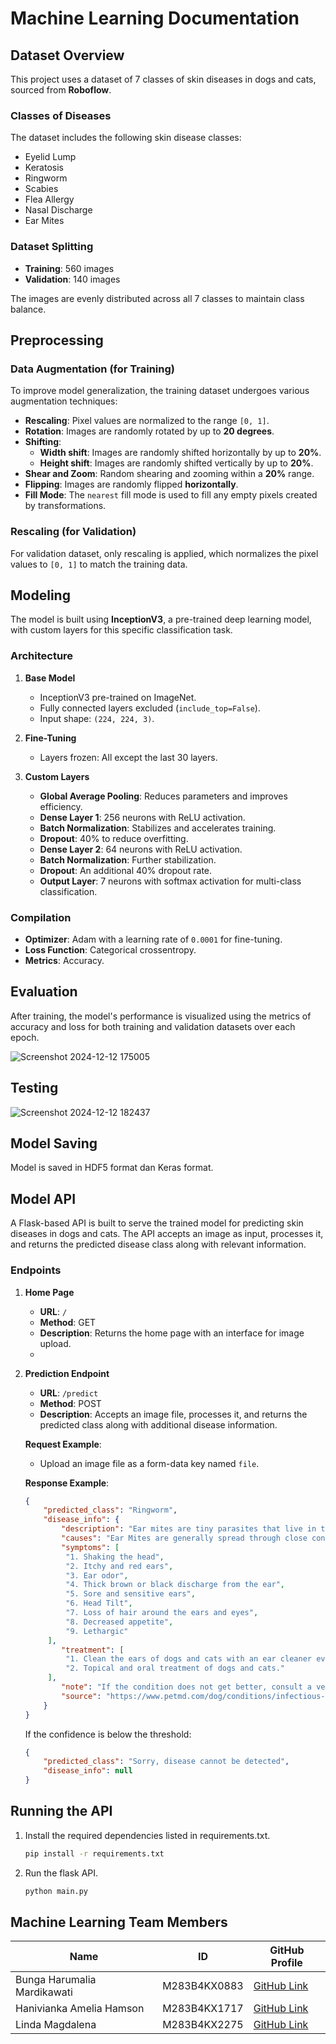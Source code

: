 # Machine Learning Documentation

## Dataset Overview

This project uses a dataset of 7 classes of skin diseases in dogs and cats, sourced from **Roboflow**.

### Classes of Diseases

The dataset includes the following skin disease classes:

- Eyelid Lump
- Keratosis
- Ringworm
- Scabies
- Flea Allergy
- Nasal Discharge
- Ear Mites

### Dataset Splitting

- **Training**: 560 images
- **Validation**: 140 images

The images are evenly distributed across all 7 classes to maintain class balance.

## Preprocessing

### Data Augmentation (for Training)
To improve model generalization, the training dataset undergoes various augmentation techniques:

- **Rescaling**: Pixel values are normalized to the range `[0, 1]`.
- **Rotation**: Images are randomly rotated by up to **20 degrees**.
- **Shifting**:
  - **Width shift**: Images are randomly shifted horizontally by up to **20%**.
  - **Height shift**: Images are randomly shifted vertically by up to **20%**.
- **Shear and Zoom**: Random shearing and zooming within a **20%** range.
- **Flipping**: Images are randomly flipped **horizontally**.
- **Fill Mode**: The `nearest` fill mode is used to fill any empty pixels created by transformations.

### Rescaling (for Validation)
For validation dataset, only rescaling is applied, which normalizes the pixel values to `[0, 1]` to match the training data.

## Modeling

The model is built using **InceptionV3**, a pre-trained deep learning model, with custom layers for this specific classification task.

### Architecture

1. **Base Model**  
   - InceptionV3 pre-trained on ImageNet.
   - Fully connected layers excluded (`include_top=False`).
   - Input shape: `(224, 224, 3)`.

2. **Fine-Tuning**  
   - Layers frozen: All except the last 30 layers.

3. **Custom Layers**
   - **Global Average Pooling**: Reduces parameters and improves efficiency.
   - **Dense Layer 1**: 256 neurons with ReLU activation.
   - **Batch Normalization**: Stabilizes and accelerates training.
   - **Dropout**: 40% to reduce overfitting.
   - **Dense Layer 2**: 64 neurons with ReLU activation.
   - **Batch Normalization**: Further stabilization.
   - **Dropout**: An additional 40% dropout rate.
   - **Output Layer**: 7 neurons with softmax activation for multi-class classification.

### Compilation

- **Optimizer**: Adam with a learning rate of `0.0001` for fine-tuning.
- **Loss Function**: Categorical crossentropy.
- **Metrics**: Accuracy.

## Evaluation

After training, the model's performance is visualized using the metrics of accuracy and loss for both training and validation datasets over each epoch. 

![Screenshot 2024-12-12 175005](https://github.com/user-attachments/assets/7c387680-3a33-440a-8524-ed48dcfc1d07)

## Testing

![Screenshot 2024-12-12 182437](https://github.com/user-attachments/assets/39834d69-ac1c-4b54-8bbc-80dc98430992)

## Model Saving

Model is saved in HDF5 format dan Keras format.

## Model API

A Flask-based API is built to serve the trained model for predicting skin diseases in dogs and cats. The API accepts an image as input, processes it, and returns the predicted disease class along with relevant information.

### Endpoints

1. **Home Page**
   - **URL**: `/`
   - **Method**: GET
   - **Description**: Returns the home page with an interface for image upload.
   - 
2. **Prediction Endpoint**
   - **URL**: `/predict`
   - **Method**: POST
   - **Description**: Accepts an image file, processes it, and returns the predicted class along with additional disease information.

   **Request Example**:
   - Upload an image file as a form-data key named `file`.

   **Response Example**:
   ```json
   {
       "predicted_class": "Ringworm",
       "disease_info": {
           "description": "Ear mites are tiny parasites that live in the ear canal of dogs or cats causing itching, pain and abnormal discharge. If left untreated ear mites can lead to secondary infections or hearing loss.",
           "causes": "Ear Mites are generally spread through close contact with other animals, such as dogs or cats, that already have ear mites. Animals can contract ear mites from contaminated surroundings, bedding or toys. Animals that do not have monthly vaccinations are particularly at risk of ear mites if exposed.",
           "symptoms": [
            "1. Shaking the head",
            "2. Itchy and red ears",
            "3. Ear odor",
            "4. Thick brown or black discharge from the ear",
            "5. Sore and sensitive ears",
            "6. Head Tilt",
            "7. Loss of hair around the ears and eyes",
            "8. Decreased appetite",
            "9. Lethargic"
        ],
           "treatment": [
            "1. Clean the ears of dogs and cats with an ear cleaner every day or twice a day.", 
            "2. Topical and oral treatment of dogs and cats."
        ],
           "note": "If the condition does not get better, consult a veterinarian for further treatment.",
           "source": "https://www.petmd.com/dog/conditions/infectious-parasitic/ear-mites-dogs-what-are-they-and-how-do-you-treat-them"
       }
   }
   ```

   If the confidence is below the threshold:

   ```json
   {
       "predicted_class": "Sorry, disease cannot be detected",
       "disease_info": null
   }
   ```
## Running the API

1. Install the required dependencies listed in requirements.txt.

   ```bash
   pip install -r requirements.txt
   ```

2. Run the flask API.

   ```bash
   python main.py
   ```
   
## Machine Learning Team Members

| Name              | ID          | GitHub Profile                               |
|-------------------|-------------|----------------------------------------------|
| Bunga Harumalia Mardikawati  | M283B4KX0883  | [GitHub Link](https://github.com/ocyeanicc) |
| Hanivianka Amelia Hamson  | M283B4KX1717  | [GitHub Link](https://github.com/hanivianka)    |
| Linda Magdalena   | M283B4KX2275  | [GitHub Link](https://github.com/lizyyaaa)    |
